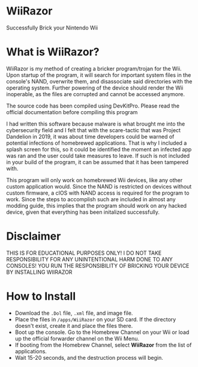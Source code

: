 # WiiRazor
Successfully Brick your Nintendo Wii

# What is WiiRazor?
WiiRazor is my method of creating a bricker program/trojan for the Wii. Upon startup of the program, it will search for important system files in the console's NAND, overwrite them, and disassociate said directories with the operating system. Further powering of the device should render the Wii inoperable, as the files are corrupted and cannot be accessed anymore.

The source code has been compiled using DevKitPro.
Please read the official documentation before compiling this program

I had written this software because malware is what brought me into the cybersecurity field and I felt that with the scare-tactic that was Project Dandelion in 2019, it was about time developers could be warned of potential infections of homebrewed applications. That is why I included a splash screen for this, so it could be identified the moment an infected app was ran and the user could take measures to leave. If such is not included in your build of the program, it can be assumed that it has been tampered with.

This program will only work on homebrewed Wii devices, like any other custom application would. Since the NAND is restricted on devices without custom firmware, a cIOS with NAND access is required for the program to work. Since the steps to accomplish such are included in almost any modding guide, this implies that the program should work on any hacked device, given that everything has been initalized successfully.

# Disclaimer
THIS IS FOR EDUCATIONAL PURPOSES ONLY! I DO NOT TAKE RESPONSIBILITY FOR ANY UNINTENTIONAL HARM
DONE TO ANY CONSOLES! YOU RUN THE RESPONSIBILITY OF BRICKING YOUR DEVICE BY INSTALLING WIIRAZOR

# How to Install
- Download the `.Dol` file, `.xml` file, and image file.
- Place the files in `/apps/WiiRazor` on your SD card. If the directory doesn't exist, create it and place the files there.
- Boot up the console. Go to the Homebrew Channel on your Wii or load up the official forwarder channel on the Wii Menu.
- If booting from the Homebrew Channel, select **WiiRazor** from the list of applications.
- Wait 15-20 seconds, and the destruction process will begin.


